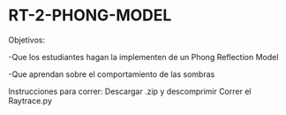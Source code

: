 # RT-2-PHONG-MODEL

Objetivos:

-Que los estudiantes hagan la implementen de un Phong Reflection Model

-Que aprendan sobre el comportamiento de las sombras


Instrucciones para correr:
Descargar .zip y descomprimir
Correr el Raytrace.py
